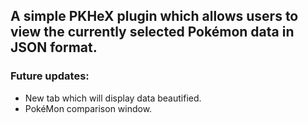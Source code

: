 ## A simple PKHeX plugin which allows users to view the currently selected Pokémon data in JSON format.

### Future updates:
- New tab which will display data beautified.
- PokéMon comparison window.
